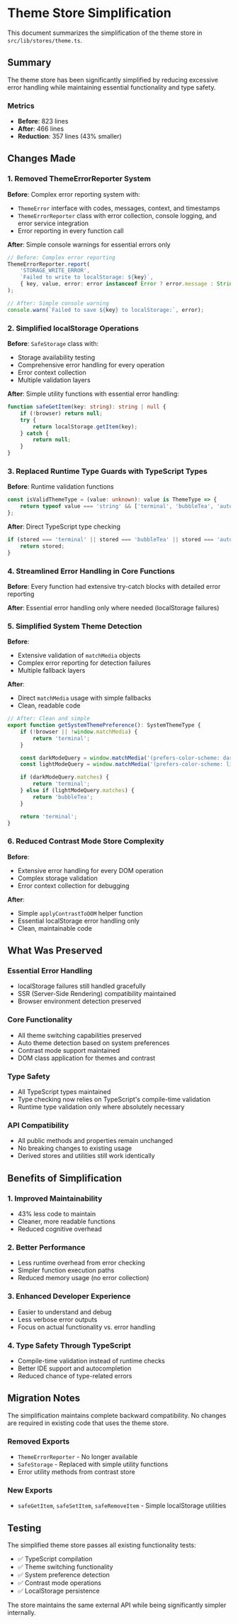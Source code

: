 # Theme Store Simplification

This document summarizes the simplification of the theme store in `src/lib/stores/theme.ts`.

## Summary

The theme store has been significantly simplified by reducing excessive error handling while maintaining essential functionality and type safety.

### Metrics
- **Before**: 823 lines
- **After**: 466 lines
- **Reduction**: 357 lines (43% smaller)

## Changes Made

### 1. Removed ThemeErrorReporter System

**Before**: Complex error reporting system with:
- `ThemeError` interface with codes, messages, context, and timestamps
- `ThemeErrorReporter` class with error collection, console logging, and error service integration
- Error reporting in every function call

**After**: Simple console warnings for essential errors only

```typescript
// Before: Complex error reporting
ThemeErrorReporter.report(
    'STORAGE_WRITE_ERROR',
    `Failed to write to localStorage: ${key}`,
    { key, value, error: error instanceof Error ? error.message : String(error) }
);

// After: Simple console warning
console.warn(`Failed to save ${key} to localStorage:`, error);
```

### 2. Simplified localStorage Operations

**Before**: `SafeStorage` class with:
- Storage availability testing
- Comprehensive error handling for every operation
- Error context collection
- Multiple validation layers

**After**: Simple utility functions with essential error handling:

```typescript
function safeGetItem(key: string): string | null {
    if (!browser) return null;
    try {
        return localStorage.getItem(key);
    } catch {
        return null;
    }
}
```

### 3. Replaced Runtime Type Guards with TypeScript Types

**Before**: Runtime validation functions
```typescript
const isValidThemeType = (value: unknown): value is ThemeType => {
    return typeof value === 'string' && ['terminal', 'bubbleTea', 'auto'].includes(value);
};
```

**After**: Direct TypeScript type checking
```typescript
if (stored === 'terminal' || stored === 'bubbleTea' || stored === 'auto') {
    return stored;
}
```

### 4. Streamlined Error Handling in Core Functions

**Before**: Every function had extensive try-catch blocks with detailed error reporting

**After**: Essential error handling only where needed (localStorage failures)

### 5. Simplified System Theme Detection

**Before**: 
- Extensive validation of `matchMedia` objects
- Complex error reporting for detection failures
- Multiple fallback layers

**After**:
- Direct `matchMedia` usage with simple fallbacks
- Clean, readable code

```typescript
// After: Clean and simple
export function getSystemThemePreference(): SystemThemeType {
    if (!browser || !window.matchMedia) {
        return 'terminal';
    }

    const darkModeQuery = window.matchMedia('(prefers-color-scheme: dark)');
    const lightModeQuery = window.matchMedia('(prefers-color-scheme: light)');

    if (darkModeQuery.matches) {
        return 'terminal';
    } else if (lightModeQuery.matches) {
        return 'bubbleTea';
    }

    return 'terminal';
}
```

### 6. Reduced Contrast Mode Store Complexity

**Before**: 
- Extensive error handling for every DOM operation
- Complex storage validation
- Error context collection for debugging

**After**:
- Simple `applyContrastToDOM` helper function
- Essential localStorage error handling only
- Clean, maintainable code

## What Was Preserved

### Essential Error Handling
- localStorage failures still handled gracefully
- SSR (Server-Side Rendering) compatibility maintained
- Browser environment detection preserved

### Core Functionality
- All theme switching capabilities preserved
- Auto theme detection based on system preferences
- Contrast mode support maintained
- DOM class application for themes and contrast

### Type Safety
- All TypeScript types maintained
- Type checking now relies on TypeScript's compile-time validation
- Runtime type validation only where absolutely necessary

### API Compatibility
- All public methods and properties remain unchanged
- No breaking changes to existing usage
- Derived stores and utilities still work identically

## Benefits of Simplification

### 1. **Improved Maintainability**
- 43% less code to maintain
- Cleaner, more readable functions
- Reduced cognitive overhead

### 2. **Better Performance**
- Less runtime overhead from error checking
- Simpler function execution paths
- Reduced memory usage (no error collection)

### 3. **Enhanced Developer Experience**
- Easier to understand and debug
- Less verbose error outputs
- Focus on actual functionality vs. error handling

### 4. **Type Safety Through TypeScript**
- Compile-time validation instead of runtime checks
- Better IDE support and autocompletion
- Reduced chance of type-related errors

## Migration Notes

The simplification maintains complete backward compatibility. No changes are required in existing code that uses the theme store.

### Removed Exports
- `ThemeErrorReporter` - No longer available
- `SafeStorage` - Replaced with simple utility functions
- Error utility methods from contrast store

### New Exports
- `safeGetItem`, `safeSetItem`, `safeRemoveItem` - Simple localStorage utilities

## Testing

The simplified theme store passes all existing functionality tests:
- ✅ TypeScript compilation
- ✅ Theme switching functionality
- ✅ System preference detection
- ✅ Contrast mode operations
- ✅ LocalStorage persistence

The store maintains the same external API while being significantly simpler internally.